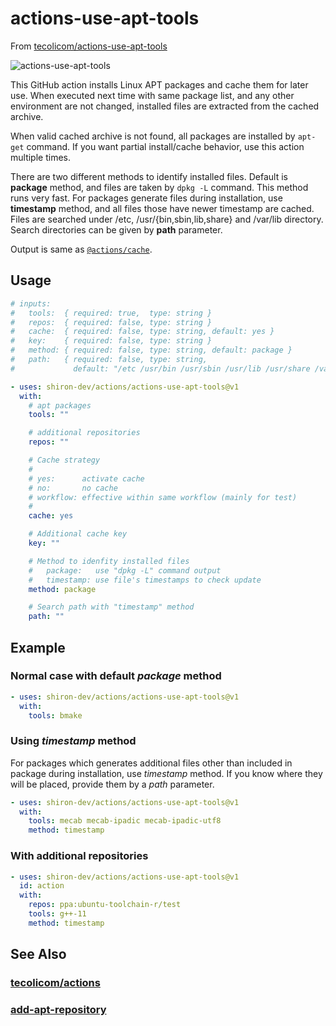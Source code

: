 # actions-use-apt-tools

From [tecolicom/actions-use-apt-tools](https://github.com/tecolicom/actions-use-apt-tools)

![actions-use-apt-tools](https://github.com/tecolicom/actions-use-apt-tools/actions/workflows/test.yml/badge.svg)

This GitHub action installs Linux APT packages and cache them for later
use. When executed next time with same package list, and any other
environment are not changed, installed files are extracted from the
cached archive.

When valid cached archive is not found, all packages are installed by
`apt-get` command. If you want partial install/cache behavior, use
this action multiple times.

There are two different methods to identify installed files. Default
is **package** method, and files are taken by `dpkg -L` command. This
method runs very fast. For packages generate files during
installation, use **timestamp** method, and all files those have newer
timestamp are cached. Files are searched under /etc,
/usr/{bin,sbin,lib,share} and /var/lib directory. Search directories
can be given by **path** parameter.

Output is same as [`@actions/cache`](https://github.com/actions/cache).

## Usage

```yaml
# inputs:
#   tools:  { required: true,  type: string }
#   repos:  { required: false, type: string }
#   cache:  { required: false, type: string, default: yes }
#   key:    { required: false, type: string }
#   method: { required: false, type: string, default: package }
#   path:   { required: false, type: string,
#             default: "/etc /usr/bin /usr/sbin /usr/lib /usr/share /var/lib" }

- uses: shiron-dev/actions/actions-use-apt-tools@v1
  with:
    # apt packages
    tools: ""

    # additional repositories
    repos: ""

    # Cache strategy
    #
    # yes:      activate cache
    # no:       no cache
    # workflow: effective within same workflow (mainly for test)
    #
    cache: yes

    # Additional cache key
    key: ""

    # Method to idenfity installed files
    #   package:   use "dpkg -L" command output
    #   timestamp: use file's timestamps to check update
    method: package

    # Search path with "timestamp" method
    path: ""
```

## Example

### Normal case with default _package_ method

```yaml
- uses: shiron-dev/actions/actions-use-apt-tools@v1
  with:
    tools: bmake
```

### Using _timestamp_ method

For packages which generates additional files other than included in
package during installation, use _timestamp_ method. If you know
where they will be placed, provide them by a _path_ parameter.

```yaml
- uses: shiron-dev/actions/actions-use-apt-tools@v1
  with:
    tools: mecab mecab-ipadic mecab-ipadic-utf8
    method: timestamp
```

### With additional repositories

```yaml
- uses: shiron-dev/actions/actions-use-apt-tools@v1
  id: action
  with:
    repos: ppa:ubuntu-toolchain-r/test
    tools: g++-11
    method: timestamp
```

## See Also

### [tecolicom/actions](https://github.com/tecolicom/actions)

### [add-apt-repository](https://manpages.ubuntu.com/manpages/trusty/man1/add-apt-repository.1.html)
